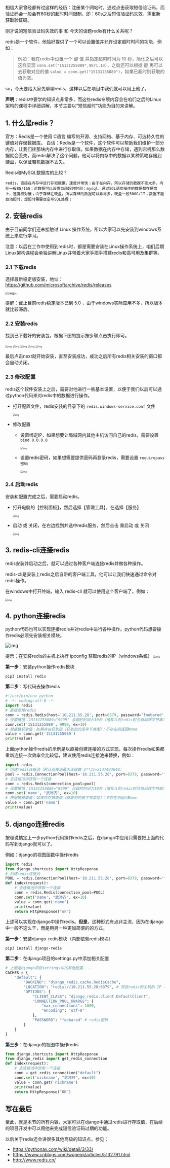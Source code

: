 相信大家曾经都有过这样的经历：注册某个网站时，通过点击获取短信验证码，而验证码会一般会有60秒的超时时间限制，即：60s之后短信验证码失效，需重新获取验证码。

刚才说的短信验证码失效的事 和 今天的话题redis有什么关系呢？

redis是一个软件，他恰好提供了一个可以设置值并允许设定超时时间的功能，例如：

> 例如：我在redis中设置一个 键 值 并指定超时时间为 10 秒，简化之后可以这样实现 `conn.set("15131255089",9871,10)`，之后还可以根据 键 再可以去获取对应的值 `value = conn.get("15131255089")`，如果已超时则获取的值为空。

so，今天要给大家先聊聊redis，这样以后在项目中我们就可以用上他了。

**声明**：redis中要学的知识点非常多，而这些redis专项内容会在咱们之后的Linux架构的课程中详细讲解，本节主要以“短信超时”功能为目的来讲解。

## 1. 什么是redis？

官方：Redis是一个使用 C语言 编写的开源、支持网络、基于内存、可选持久性的键值对存储数据库。
白话：Redis是一个软件，这个软件可以帮助我们维护一部分内存，让我们往那块内存中进行存取值。如果数据在内存中存储，遇到宕机那么数据就会丢失，而redis解决了这个问题，他可以将内存中的数据以某种策略存储到硬盘，以保证宕机数据不丢失。

Redis和MySQL数据库的比较？

```
redis，直接在内存中进行存取数据，速度非常快；由于在内存，所以存储的数据不能太多，内存一般8G/16G；对数据可以设置自动超时时间；mysql，通过SQL语句操作的数据都在硬盘上，速度相对慢；由于存储在硬盘，所以存储的数据可以非常多，硬盘一般500G/1T；数据不能自动超时，想超时需要自定写SQL处理；
```

## 2. 安装redis

由于目前同学们还未接触过 Linux 操作系统，所以大家可以先安装到windows系统上来进行学习。

注意：以后在工作中使用到redis时，都是需要安装在Linux操作系统上，咱们后期Linux架构课程会单独讲解Linux并带着大家手把手搭建redis和高可用及集群等。

### 2.1 下载redis

选择最新稳定版安装，地址：https://github.com/microsoftarchive/redis/releases

<img src="redis%E5%AE%89%E8%A3%85%E8%BF%9E%E6%8E%A5.assets/download-redis.png" alt="示例图片" style="zoom:50%;" />

提醒：截止目前redis稳定版本已到 5.0 ，由于windows实际应用不多，所以版本就比较滞后。

### 2.2 安装redis

找到已下载好的安装包，根据下图的提示按步骤点击执行即可。

<img src="redis%E5%AE%89%E8%A3%85%E8%BF%9E%E6%8E%A5.assets/r1.png" alt="img" style="zoom: 50%;" />

<img src="redis%E5%AE%89%E8%A3%85%E8%BF%9E%E6%8E%A5.assets/r2.png" alt="img" style="zoom:50%;" />

<img src="redis%E5%AE%89%E8%A3%85%E8%BF%9E%E6%8E%A5.assets/r3.png" alt="img" style="zoom:50%;" />

<img src="redis%E5%AE%89%E8%A3%85%E8%BF%9E%E6%8E%A5.assets/r4.png" alt="img" style="zoom:50%;" />

<img src="redis%E5%AE%89%E8%A3%85%E8%BF%9E%E6%8E%A5.assets/r5.png" alt="img" style="zoom:50%;" />

最后点击next就开始安装，直至安装成功，成功之后所有redis相关安装的窗口都会自动关闭。

### 2.3 修改配置

redis这个软件安装上之后，需要对他进行一些基本设置，以便于我们以后可以通过python代码来对redis中的数据进行操作。

- 打开配置文件，redis安装的目录下的 `redis.windows-service.conf` 文件

  <img src="redis%E5%AE%89%E8%A3%85%E8%BF%9E%E6%8E%A5.assets/r6.png" alt="img" style="zoom:50%;" />

- 修改配置

  - 设置绑定IP，如果想要让局域网内其他主机访问自己的redis，需要设置 `bind 0.0.0.0`

    <img src="redis%E5%AE%89%E8%A3%85%E8%BF%9E%E6%8E%A5.assets/c1.png" alt="img" style="zoom:50%;" />

  - 设置redis密码，如果想需要提供密码再登录redis，需要设置 `requirepass 密码`

    <img src="redis%E5%AE%89%E8%A3%85%E8%BF%9E%E6%8E%A5.assets/c2.png" alt="img" style="zoom:50%;" />

### 2.4 启动redis

安装和配置完成之后，需要启动redis。

- 打开电脑的【控制面板】，然后选择【管理工具】，在选择【服务】

  <img src="redis%E5%AE%89%E8%A3%85%E8%BF%9E%E6%8E%A5.assets/r7.png" alt="img" style="zoom:50%;" />

- 启动 或 关闭，在右边找到并选中redis服务，然后点击 重启动 或 关闭

  <img src="redis%E5%AE%89%E8%A3%85%E8%BF%9E%E6%8E%A5.assets/r8.png" alt="img" style="zoom:50%;" />

## 3. redis-cli连接redis

redis安装并启动之后，就可以通过各种客户端连接redis并做各种操作。

redis-cli是安装上redis之后自带的客户端工具，他可以让我们快速通过命令对redis操作。

在windows中打开终端，输入 redis-cli 就可以使用这个客户端了。例如：

<img src="redis%E5%AE%89%E8%A3%85%E8%BF%9E%E6%8E%A5.assets/client.png" alt="img" style="zoom:50%;" />

## 4. python连接redis

python代码也可以实现连接redis并对redis中进行各种操作。python代码想要操作redis必须先安装相关模块。

![img](redis%E5%AE%89%E8%A3%85%E8%BF%9E%E6%8E%A5.assets/p1.png)

提示：在安装redis的主机上执行 ipconfig 获取redis的IP（windows系统）
<img src="redis%E5%AE%89%E8%A3%85%E8%BF%9E%E6%8E%A5.assets/ip.png" alt="img" style="zoom:50%;" />

**第一步**：安装python操作redis模块

```
pip3 install redis
```

**第二步**：写代码去操作redis

```python
#!/usr/bin/env python
# -*- coding:utf-8 -*-
import redis
# 直接连接redis
conn = redis.Redis(host='10.211.55.28', port=6379, password='foobared', encoding='utf-8')
# 设置键值：15131255089="9999" 且超时时间为10秒（值写入到redis时会自动转字符串）
conn.set('15131255089', 9999, ex=10)
# 根据键获取值：如果存在获取值（获取到的是字节类型）；不存在则返回None
value = conn.get('15131255089')
print(value)
```

上面python操作redis的示例是以直接创建连接的方式实现，每次操作redis如果都重新连接一次效率会比较低，建议使用redis连接池来替换，例如：

```python
import redis
# 创建redis连接池（默认连接池最大连接数 2**31=2147483648）
pool = redis.ConnectionPool(host='10.211.55.28', port=6379, password='foobared', encoding='utf-8', max_connections=1000)
# 去连接池中获取一个连接
conn = redis.Redis(connection_pool=pool)
# 设置键值：15131255089="9999" 且超时时间为10秒（值写入到redis时会自动转字符串）
conn.set('name', "武沛齐", ex=10)
# 根据键获取值：如果存在获取值（获取到的是字节类型）；不存在则返回None
value = conn.get('name')
print(value)
```

## 5. django连接redis

按理说搞定上一步python代码操作redis之后，在django中应用只需要把上面的代码写到django就可以了。

例如：django的视图函数中操作redis

```python
import redis
from django.shortcuts import HttpResponse
# 创建redis连接池
POOL = redis.ConnectionPool(host='10.211.55.28', port=6379, password='foobared', encoding='utf-8', max_connections=1000)
def index(request):
    # 去连接池中获取一个连接
    conn = redis.Redis(connection_pool=POOL)
    conn.set('name', "武沛齐", ex=10)
    value = conn.get('name')
    print(value)
    return HttpResponse("ok")
```

上述可以实现在django中操作redis。**但是**，这种形式有点非主流，因为在django中一般不这么干，而是用另一种更加简便的的方式。

**第一步**：安装django-redis模块（内部依赖redis模块）

```
pip3 install django-redis
```

**第二步**：在django项目的settings.py中添加相关配置

```python
# 上面是django项目settings中的其他配置....
CACHES = {
    "default": {
        "BACKEND": "django_redis.cache.RedisCache",
        "LOCATION": "redis://10.211.55.28:6379", # 安装redis的主机的 IP 和 端口
        "OPTIONS": {
            "CLIENT_CLASS": "django_redis.client.DefaultClient",
            "CONNECTION_POOL_KWARGS": {
                "max_connections": 1000,
                "encoding": 'utf-8'
            },
            "PASSWORD": "foobared" # redis密码
        }
    }
}
```

**第三步**：在django的视图中操作redis

```python
from django.shortcuts import HttpResponse
from django_redis import get_redis_connection
def index(request):
    # 去连接池中获取一个连接
    conn = get_redis_connection("default")
    conn.set('nickname', "武沛齐", ex=10)
    value = conn.get('nickname')
    print(value)
    return HttpResponse("OK")
```

## 写在最后

至此，就是本节的所有内容，大家可以在django中通过redis进行存取值，在后续的项目开发中可以用他来完成短信验证码过期的功能。

以后关于redis还会讲很多其他高级的知识点，参见：

- https://pythonav.com/wiki/detail/3/33/
- https://www.cnblogs.com/wupeiqi/articles/5132791.html
- http://www.redis.cn/